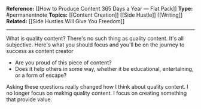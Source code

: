 **Reference:** [[How to Produce Content 365 Days a Year — Flat Pack]]
**Type:** #permanentnote 
**Topics:** [[Content Creation]] [[Side Hustle]] [[Writing]]
**Related:** [[Side Hustles Will Give You Freedom]]

----
What is quality content? There's no such thing as quality content. It's all subjective. Here's what you should focus and you'll be on the journey to success as content creator

- Are you proud of this piece of content?
- Does it help others in some way, whether it be educational, entertaining, or a form of escape?

Asking these questions really changed how I think about quality content. I no longer focus on making quality content. I focus on creating something that provide value.
